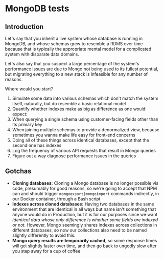 # MongoDB tests

## Introduction

Let's say that you inherit a live system whose database is running in MongoDB, and whose schemas grew to resemble a RDMS over time because that is typically the appropriate mental model for a complicated system with disparate data domains.

Let's also say that you suspect a large percentage of the system's performance issues are due to Mongo not being used to its fullest potential, but migrating everything to a new stack is infeasible for any number of reasons.

Where would you start?
1. Simulate some data into various schemas which don't match the system itself, naturally, but do resemble a basic relational model
1. Quantify whether indexes make as big as difference as one would expect:
  1. When querying a single schema using customer-facing fields other than its primary key
  1. When joining multiple schemas to provide a denormalized view, because sometimes you wanna make life easy for front-end concerns
  1. Doing all of these things across identical databases, except that the second one has indexes
1. Log the frequency of various API requests that result in Mongo queries
1. Figure out a way diagnose performance issues in the queries

## Gotchas

- **Cloning databases:** Cloning a Mongo database is no longer possible via code, presumably for good reasons, so we're going to accept that NPM can and should trigger `mongoexport|mongoimport` commands indirectly, in our Docker container, through a Bash script
- **Indexes across cloned databases:** Having two databases in the same environment that are identical in all ways but name isn't something that anyone would do in Production, but it is for our purposes since we want _identical data whose only difference is whether some fields are indexed or not_. However, Mongo seemingly shares indexes across collections in different databases, so now our collections also need to be named slightly differently to avoid this.
- **Mongo query results are temporarily cached**, so some response times will get slightly faster over time, and then go back to ungodly slow after you step away for a cup of coffee